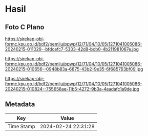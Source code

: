 # Hasil

## Foto C Plano

https://sirekap-obj-formc.kpu.go.id/bdf2/pemilu/ppwp/12/71/04/10/05/1271041005086-20240215-011029--bfdcefc7-5333-42d8-bcb0-4b211981087e.jpg

https://sirekap-obj-formc.kpu.go.id/bdf2/pemilu/ppwp/12/71/04/10/05/1271041005086-20240215-010656--0948b83a-6875-43b2-9e35-6f685793bf09.jpg

https://sirekap-obj-formc.kpu.go.id/bdf2/pemilu/ppwp/12/71/04/10/05/1271041005086-20240215-010824--755658ae-11b5-4272-9b3a-4aadafc1a9de.jpg


## Metadata

| Key        | Value               |
| ---------- | ------------------- |
| Time Stamp | 2024-02-24 22:31:28 |



